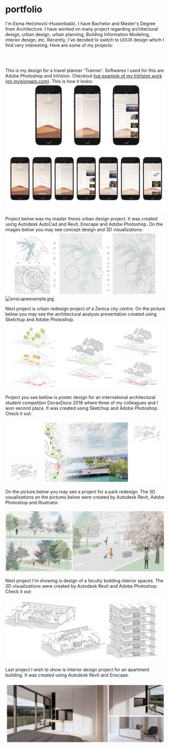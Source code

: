 # portfolio

I'm Esma Hećimović-Huseinbašić. I have Bachelor and Master's Degree from Architecture. I have worked on many project regarding architectural design, urban design, urban planning, Building Information Modeling, interior design, etc. Recently, I've decided to switch to UI/UX design which I find very interesting. Here are some of my projects: 

 <br>
 <br>

This is my design for a travel planner 'Tranner'. Softwares I used for this are Adobe Photoshop and InVision.  Checkout [live example of my InVision work (on invisionapp.com)](https://esmaheimovihuseinbai762888.invisionapp.com/overview/Trannel-ck5k66a3t0xbd01c06e0x8l29/screens?v=YsWUxV1ZUe8gma5fe9gQVA%3D%3D&linkshare=urlcopied). This is how it looks:
![mobileapp1.jpg](/img/mobileapp1.jpg) 
![mobileapp.jpg](/img/mobileapp.jpg) 

Project below was my master thesis urban design project. It was created using Autodesk AutoCad and Revit, Enscape and Adobe Photoshop. On the images below you may see concept design and 3D visualizations:
![psexample3.jpg](/img/psexample3.jpg) 
![enscapeexample.jpg](/img/enscapeexample.jpg) 

Next project is urban redesign project of a Zenica city centre. On the picture below you may see the architectural analysis presentation created using Sketchup and Adobe Photoshop.  

![psexample.jpg](/img/psexample.jpg) 

Project you see bellow is poster design for an international architectural student competiton DocexDoce 2019 where three of my colleagues and I won second place. It was created using Sketchup and Adobe Photoshop. Check it out: 

![psexample2.jpg](/img/psexample2.jpg) 

On the picture below you may see a project for a park redesign. The 3D visualizations on the pictures below were created by Autodesk Revit, Adobe Photoshop and Illustrator. 

![aiexample.jpg](/img/aiexample.jpg) 

Next project I'm showing is design of a faculty building interior spaces. The 3D visualizations were created by Autodesk Revit and Adobe Photoshop. Check it out: 

![revitexample.jpg](/img/revitexample.jpg) 

Last project I wish to show is interior design project for an apartment building. It was created using Autodesk Revit and Enscape. 

![interiorexample.jpg](/img/interiorexample.jpg) 




